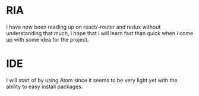 # RIA
I have now been reading up on react/-router and redux without understanding that much, i hope that i will learn fast than quick when i come up with some idea for the project.

# IDE
I will start of by using Atom since it seems to be very light yet with the ability to easy install packages.
